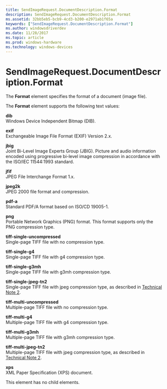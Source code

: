 ```yaml
---
title: SendImageRequest.DocumentDescription.Format
description: SendImageRequest.DocumentDescription.Format
ms.assetid: 32bb5eb5-bcb9-4cd3-b200-e2971ab1f65a
keywords: ["SendImageRequest.DocumentDescription.Format"]
ms.author: windowsdriverdev
ms.date: 11/28/2017
ms.topic: article
ms.prod: windows-hardware
ms.technology: windows-devices
---
```


# SendImageRequest.DocumentDescription.Format


The **Format** element specifies the format of a document (image file).

The **Format** element supports the following text values:

<span id="dib"></span><span id="DIB"></span>**dib**  
Windows Device Independent Bitmap (DIB).

<span id="exif"></span><span id="EXIF"></span>**exif**  
Exchangeable Image File Format (EXIF) Version 2.x.

<span id="jbig"></span><span id="JBIG"></span>**jbig**  
Joint Bi-Level Image Experts Group (JBIG). Picture and audio information encoded using progressive bi-level image compression in accordance with the ISO/IEC 11544:1993 standard.

<span id="jfif"></span><span id="JFIF"></span>**jfif**  
JPEG File Interchange Format 1.x.

<span id="jpeg2k"></span><span id="JPEG2K"></span>**jpeg2k**  
JPEG 2000 file format and compression.

<span id="pdf-a"></span><span id="PDF-A"></span>**pdf-a**  
Standard PDF/A format based on ISO/CD 19005-1.

<span id="png"></span><span id="PNG"></span>**png**  
Portable Network Graphics (PNG) format. This format supports only the PNG compression type.

<span id="tiff-single-uncompressed"></span><span id="TIFF-SINGLE-UNCOMPRESSED"></span>**tiff-single-uncompressed**  
Single-page TIFF file with no compression type.

<span id="tiff-single-g4"></span><span id="TIFF-SINGLE-G4"></span>**tiff-single-g4**  
Single-page TIFF file with g4 compression type.

<span id="tiff-single-g3mh"></span><span id="TIFF-SINGLE-G3MH"></span>**tiff-single-g3mh**  
Single-page TIFF file with g3mh compression type.

<span id="tiff-single-jpeg-tn2"></span><span id="TIFF-SINGLE-JPEG-TN2"></span>**tiff-single-jpeg-tn2**  
Single-page TIFF file with jpeg compression type, as described in [Technical Note 2](http://go.microsoft.com/fwlink/p/?linkid=70143).

<span id="tiff-multi-uncompressed"></span><span id="TIFF-MULTI-UNCOMPRESSED"></span>**tiff-multi-uncompressed**  
Multiple-page TIFF file with no compression type.

<span id="tiff-multi-g4"></span><span id="TIFF-MULTI-G4"></span>**tiff-multi-g4**  
Multiple-page TIFF file with g4 compression type.

<span id="tiff-multi-g3mh"></span><span id="TIFF-MULTI-G3MH"></span>**tiff-multi-g3mh**  
Multiple-page TIFF file with g3mh compression type.

<span id="tiff-multi-jpeg-tn2"></span><span id="TIFF-MULTI-JPEG-TN2"></span>**tiff-multi-jpeg-tn2**  
Multiple-page TIFF file with jpeg compression type, as described in [Technical Note 2](http://go.microsoft.com/fwlink/p/?linkid=70143).

<span id="xps"></span><span id="XPS"></span>**xps**  
XML Paper Specification (XPS) document.

This element has no child elements.

 

 





